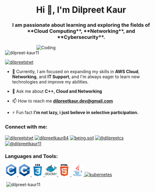 <h1 align="center">Hi 👋, I'm Dilpreet Kaur</h1>
<h3 align="center">I am passionate about learning and exploring the fields of **Cloud Computing**, **Networking**, and **Cybersecurity**.</h3>
<img align="right" alt="Coding" width="400" src="https://miro.medium.com/v2/resize:fit:720/1*qdAW1TjCN57h1lbuuzvchg.gif">
<p align="left"> <img src="https://komarev.com/ghpvc/?username=dilpreet-kaur11&label=Profile%20views&color=0e75b6&style=flat" alt="dilpreet-kaur11" /> </p>

<p align="left"> <a href="https://twitter.com/dilpreetstwt" target="blank"><img src="https://img.shields.io/twitter/follow/dilpreetstwt?logo=twitter&style=for-the-badge" alt="dilpreetstwt" /></a> </p>

- 🌱 Currently, I am focused on expanding my skills in **AWS Cloud**, **Networking**, and **IT Support**, and I'm always eager to learn new technologies and improve my abilities.

- 💬 Ask me about **C++, Cloud and Networking**

- 📫 How to reach me **dilpreetkaur.dev@gmail.com**

- ⚡ Fun fact **I'm not lazy, i just believe in selective participation.**

<h3 align="left">Connect with me:</h3>
<p align="left">
<a href="https://twitter.com/dilpreetstwt" target="blank"><img align="center" src="https://raw.githubusercontent.com/rahuldkjain/github-profile-readme-generator/master/src/images/icons/Social/twitter.svg" alt="dilpreetstwt" height="30" width="40" /></a>
<a href="https://linkedin.com/in/dilpreetkaur84" target="blank"><img align="center" src="https://raw.githubusercontent.com/rahuldkjain/github-profile-readme-generator/master/src/images/icons/Social/linked-in-alt.svg" alt="dilpreetkaur84" height="30" width="40" /></a>
<a href="https://instagram.com/being.soil" target="blank"><img align="center" src="https://raw.githubusercontent.com/rahuldkjain/github-profile-readme-generator/master/src/images/icons/Social/instagram.svg" alt="being.soil" height="30" width="40" /></a>
<a href="https://hashnode.com/@dilpreetcs" target="blank"><img align="center" src="https://raw.githubusercontent.com/rahuldkjain/github-profile-readme-generator/master/src/images/icons/Social/hashnode.svg" alt="@dilpreetcs" height="30" width="40" /></a>
<a href="https://www.youtube.com/c/@dilpreetkaur11" target="blank"><img align="center" src="https://raw.githubusercontent.com/rahuldkjain/github-profile-readme-generator/master/src/images/icons/Social/youtube.svg" alt="@dilpreetkaur11" height="30" width="40" /></a>
</p>

<h3 align="left">Languages and Tools:</h3>
<p align="left"> <a href="https://www.cprogramming.com/" target="_blank" rel="noreferrer"> <img src="https://raw.githubusercontent.com/devicons/devicon/master/icons/c/c-original.svg" alt="c" width="40" height="40"/> </a> <a href="https://www.w3schools.com/cpp/" target="_blank" rel="noreferrer"> <img src="https://raw.githubusercontent.com/devicons/devicon/master/icons/cplusplus/cplusplus-original.svg" alt="cplusplus" width="40" height="40"/> </a> <a href="https://www.w3schools.com/css/" target="_blank" rel="noreferrer"> <img src="https://raw.githubusercontent.com/devicons/devicon/master/icons/css3/css3-original-wordmark.svg" alt="css3" width="40" height="40"/> </a> <a href="https://www.docker.com/" target="_blank" rel="noreferrer"> <img src="https://raw.githubusercontent.com/devicons/devicon/master/icons/docker/docker-original-wordmark.svg" alt="docker" width="40" height="40"/> </a> <a href="https://www.w3.org/html/" target="_blank" rel="noreferrer"> <img src="https://raw.githubusercontent.com/devicons/devicon/master/icons/html5/html5-original-wordmark.svg" alt="html5" width="40" height="40"/> </a> <a href="https://www.java.com" target="_blank" rel="noreferrer"> <img src="https://raw.githubusercontent.com/devicons/devicon/master/icons/java/java-original.svg" alt="java" width="40" height="40"/> </a> <a href="https://kubernetes.io" target="_blank" rel="noreferrer"> <img src="https://www.vectorlogo.zone/logos/kubernetes/kubernetes-icon.svg" alt="kubernetes" width="40" height="40"/> </a> </p>

<p>&nbsp;<img align="center" src="https://github-readme-stats.vercel.app/api?username=dilpreet-kaur11&show_icons=true&locale=en" alt="dilpreet-kaur11" /></p>

